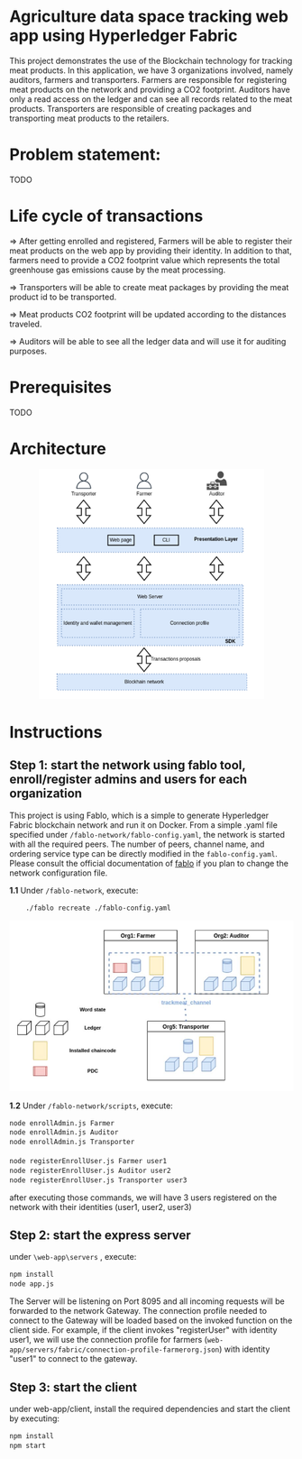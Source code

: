 # Agriculture data space tracking web app using Hyperledger Fabric
This project demonstrates the use of the Blockchain technology for tracking meat products. In this application, we have 3 organizations involved, namely auditors, farmers and transporters. Farmers are responsible for registering meat products on the network and providing a CO2 footprint. Auditors have only a read access on the ledger and can see all records related to the meat products. Transporters are responsible of creating packages and transporting meat products to the retailers. 

# Problem statement: 
TODO

# Life cycle of transactions 

=> After getting enrolled and registered, Farmers will be able to register their meat products on the web app by providing their identity. In addition to that, farmers need to provide a CO2 footprint value which represents the total greenhouse gas emissions cause by the meat processing.

=> Transporters will be able to create meat packages by providing the meat product id to be transported.

=> Meat products CO2 footprint will be updated according to the distances traveled. 

=> Auditors will be able to see all the ledger data and will use it for auditing purposes. 


# Prerequisites
TODO


# Architecture

<p align="center">
    <img src="./docs/architecture.png" width="400">
</p>

# Instructions

## Step 1: start the network using fablo tool, enroll/register admins and users for each organization

This project is using Fablo, which is a simple to generate Hyperledger Fabric blockchain network and run it on Docker. From a simple .yaml file specified under `/fablo-network/fablo-config.yaml`, the network is started with all the required peers. The number of peers, channel name, and ordering service type can be directly modified in the `fablo-config.yaml`. Please consult the official documentation of [fablo](https://github.com/hyperledger-labs/fablo) if you plan to change the network configuration file.

**1.1** Under `/fablo-network`, execute: 

```bash
    ./fablo recreate ./fablo-config.yaml
```

<p align="center">
    <img src="./docs/network_infrastructure.png" width="600">
</p>


**1.2** Under `/fablo-network/scripts`, execute: 

```bash
node enrollAdmin.js Farmer
node enrollAdmin.js Auditor
node enrollAdmin.js Transporter

node registerEnrollUser.js Farmer user1
node registerEnrollUser.js Auditor user2
node registerEnrollUser.js Transporter user3
```

after executing those commands, we will have 3 users registered on the network with their identities (user1, user2, user3)

## Step 2: start the express server

under `\web-app\servers` , execute:

```bash
npm install
node app.js
```

The Server will be listening on Port 8095 and all incoming requests will be forwarded to the network Gateway. The connection profile needed to connect to the Gateway will be loaded based on the invoked function on the client side. For example, if the client invokes "registerUser" with identity user1, we will use the connection profile for farmers (`web-app/servers/fabric/connection-profile-farmerorg.json`) with identity "user1" to connect to the gateway. 


## Step 3: start the client

under web-app/client, install the required dependencies and start the client by executing:

```bash
npm install
npm start
```






